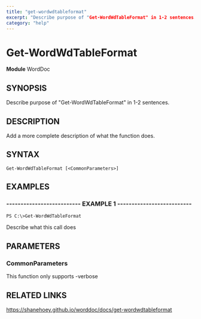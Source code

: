 ```yaml
---
title: "get-wordwdtableformat"
excerpt: "Describe purpose of "Get-WordWdTableFormat" in 1-2 sentences."
category: "help"
---
```


# Get-WordWdTableFormat
**Module** WordDoc

## SYNOPSIS
Describe purpose of "Get-WordWdTableFormat" in 1-2 sentences.

## DESCRIPTION
Add a more complete description of what the function does.

## SYNTAX

```
Get-WordWdTableFormat [<CommonParameters>]
```


## EXAMPLES

### -------------------------- EXAMPLE 1 --------------------------


```
PS C:\>Get-WordWdTableFormat
```

Describe what this call does


## PARAMETERS

### CommonParameters

This function only supports -verbose

## RELATED LINKS


https://shanehoey.github.io/worddoc/docs/get-wordwdtableformat
